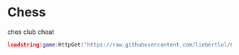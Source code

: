 # Chess
ches club cheat

```lua
loadstring(game:HttpGet("https://raw.githubusercontent.com/liebertlol/Chess/refs/heads/main/Installer.lua",true))()
```
